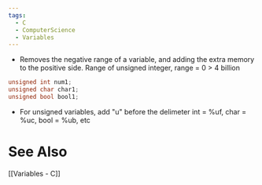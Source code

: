 ```yaml
---
tags:
  - C
  - ComputerScience
  - Variables
---
```

 - Removes the negative range of a variable, and adding the extra memory to the positive side.
  Range of unsigned integer, range = 0 > 4 billion
``` cpp
unsigned int num1;
unsigned char char1;
unsigned bool bool1;
```

- For unsigned variables, add "u" before the delimeter
int = %uf, char = %uc, bool = %ub, etc

# See Also
[[Variables - C]]
